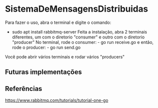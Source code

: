 # SistemaDeMensagensDistribuidas

Para fazer o uso, abra o terminal e digite o comando: 
- sudo apt install rabbitmq-server
Feita a instalação, abra 2 terminais diferentes, um com o diretorio "consumer" e outro com o diretorio "producer"
No terminal, rode o consumer: - go run receive.go 
e então, rode o producer: - go run send.go

Você pode abrir vários terminais e rodar vários "producers"


## Futuras implementações


## Referências
https://www.rabbitmq.com/tutorials/tutorial-one-go
